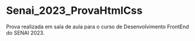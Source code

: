 # Senai_2023_ProvaHtmlCss
 Prova realizada em sala de aula para o curso de Desenvolvimento FrontEnd do SENAI 2023. 
